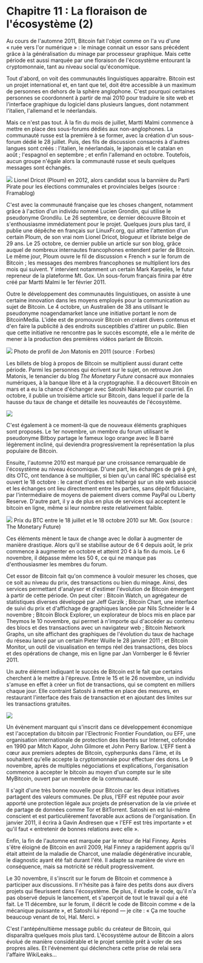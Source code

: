 # Chapitre 11 : La floraison de l'écosystème (2)

Au cours de l'automne 2011, Bitcoin fait l'objet comme on l'a vu d'une « ruée vers l'or numérique » : le minage connait un essor sans précédent grâce à la généralisation du minage par processeur graphique. Mais cette période est aussi marquée par une floraison de l'écosystème entourant la cryptomonnaie, tant au niveau social qu'économique.

Tout d'abord, on voit des communautés linguistiques apparaitre. Bitcoin est un projet international et, en tant que tel, doit être accessible à un maximum de personnes en dehors de la sphère anglophone. C'est pourquoi certaines personnes se coordonnent à partir de mai 2010 pour traduire le site web et l'interface graphique du logiciel dans plusieurs langues, dont notamment l'italien, l'allemand et le néerlandais.

Mais ce n'est pas tout. À la fin du mois de juillet, Martti Malmi commence à mettre en place des sous-forums dédiés aux non-anglophones. La communauté russe est la première à se former, avec la création d'un sous-forum dédié le 28 juillet. Puis, des fils de discussion consacrés à d'autres langues sont créés : l'italien, le néerlandais, le japonais et le catalan en août ; l'espagnol en septembre ; et enfin l'allemand en octobre. Toutefois, aucun groupe n'égale alors la communauté russe et seuls quelques messages sont échangés.

![](img/ploum-lionel5_m.jpg) Lionel Dricot (Ploum) en 2012, alors candidat sous la bannière du Parti Pirate pour les élections communales et provinciales belges (source : Framablog)

C'est avec la communauté française que les choses changent, notamment grâce à l'action d'un individu nommé Lucien Grondin, qui utilise le pseudonyme Grondilu. Le 26 septembre, ce dernier découvre Bitcoin et s'enthousiasme immédiatement pour le projet. Quelques jours plus tard, il publie une dépêche en français sur LinuxFr.org, qui attire l'attention d'un certain Ploum, de son vrai nom Lionel Dricot, blogueur et libriste belge de 29 ans. Le 25 octobre, ce dernier publie un article sur son blog, grâce auquel de nombreux internautes francophones entendent parler de Bitcoin. Le même jour, Ploum ouvre le fil de discussion « French » sur le forum de Bitcoin ; les messages des membres francophones se multiplient lors des mois qui suivent. Y intervient notamment un certain Mark Karpelès, le futur repreneur de la plateforme Mt. Gox. Un sous-forum français finira par être créé par Martti Malmi le 1er février 2011.

Outre le développement des communautés linguistiques, on assiste à une certaine innovation dans les moyens employés pour la communication au sujet de Bitcoin. Le 4 octobre, un Australien de 38 ans utilisant le pseudonyme noagendamarket lance une initiative portant le nom de BitcoinMedia. L'idée est de promouvoir Bitcoin en créant divers contenus et d'en faire la publicité à des endroits susceptibles d'attirer un public. Bien que cette initiative ne rencontre pas le succès escompté, elle a le mérite de mener à la production des premières vidéos parlant de Bitcoin.

![](img/jon-matonis-2011.jpg) Photo de profil de Jon Matonis en 2011 (source : Forbes)

Les billets de blog à propos de Bitcoin se multiplient aussi durant cette période. Parmi les personnes qui écrivent sur le sujet, on retrouve Jon Matonis, le tenancier du blog *The Monetary Future* consacré aux monnaies numériques, à la banque libre et à la cryptographie. Il a découvert Bitcoin en mars et a eu la chance d'échanger avec Satoshi Nakamoto par courriel. En octobre, il publie un troisième article sur Bitcoin, dans lequel il parle de la hausse du taux de change et détaille les nouveautés de l'écosystème.

![](img/screenshot-bitboy-logo-2010.png)

C'est également à ce moment-là que de nouveaux éléments graphiques sont proposés. Le 1er novembre, un membre du forum utilisant le pseudonyme Bitboy partage le fameux logo orange avec le B barré légèrement incliné, qui deviendra progressivement la représentation la plus populaire de Bitcoin.

Ensuite, l'automne 2010 est marqué par une croissance remarquable de l'écosystème au niveau économique. D'une part, les échanges de gré à gré, dits OTC, ont tendance à se multiplier, si bien qu'un canal IRC spécialisé est ouvert le 18 octobre : le carnet d'ordres est hébergé sur un site web associé et les échanges ont lieu directement entre les parties, sans dépôt fiduciaire, par l'intermédiaire de moyens de paiement divers comme PayPal ou Liberty Reserve. D'autre part, il y a de plus en plus de services qui acceptent le bitcoin en ligne, même si leur nombre reste relativement faible.

![](img/57.webp) Prix du BTC entre le 18 juillet et le 18 octobre 2010 sur Mt. Gox (source : The Monetary Future)

Ces éléments mènent le taux de change avec le dollar à augmenter de manière drastique. Alors qu'il se stabilise autour de 6 ¢ depuis août, le prix commence à augmenter en octobre et atteint 20 ¢ à la fin du mois. Le 6 novembre, il dépasse même les 50 ¢, ce qui ne manque pas d'enthousiasmer les membres du forum.

Cet essor de Bitcoin fait qu'on commence à vouloir mesurer les choses, que ce soit au niveau du prix, des transactions ou bien du minage. Ainsi, des services permettant d'analyser et d'estimer l'évolution de Bitcoin émergent à partir de cette période. On peut citer : Bitcoin Watch, un agrégateur de statistiques diverses développé par Jeff Garzik ; Bitcoin Chart, une interface de suivi du prix et d'affichage de graphiques lancée par Nils Schneider le 4 novembre ; Bitcoin Block Explorer, un explorateur de blocs mis en place par Theymos le 10 novembre, qui permet à n'importe qui d'accéder au contenu des blocs et des transactions avec un navigateur web ; Bitcoin Network Graphs, un site affichant des graphiques de l'évolution du taux de hachage du réseau lancé par un certain Pieter Wuille le 28 janvier 2011 ; et Bitcoin Monitor, un outil de visualisation en temps réel des transactions, des blocs et des opérations de change, mis en ligne par Jan Vornberger le 6 février 2011.

Un autre élément indiquant le succès de Bitcoin est le fait que certains cherchent à le mettre à l'épreuve. Entre le 15 et le 26 novembre, un individu s'amuse en effet à créer un flot de transactions, qui se comptent en milliers chaque jour. Elle contraint Satoshi à mettre en place des mesures, en restaurant l'interface des frais de transaction et en ajoutant des limites sur les transactions gratuites.

![](img/eff-logo.gif)

Un évènement marquant qui s'inscrit dans ce développement économique est l'acceptation du bitcoin par l'Electronic Frontier Foundation, ou EFF, une organisation internationale de protection des libertés sur Internet, cofondée en 1990 par Mitch Kapor, John Gilmore et John Perry Barlow. L'EFF tient à cœur aux premiers adeptes de Bitcoin, cypherpunks dans l'âme, et ils souhaitent qu'elle accepte la cryptomonnaie pour effectuer des dons. Le 9 novembre, après de multiples négociations et explications, l'organisation commence à accepter le bitcoin au moyen d'un compte sur le site MyBitcoin, ouvert par un membre de la communauté.

Il s'agit d'une très bonne nouvelle pour Bitcoin car les deux initiatives partagent des valeurs communes. De plus, l'EFF est réputée pour avoir apporté une protection légale aux projets de préservation de la vie privée et de partage de données comme Tor et BitTorrent. Satoshi en est lui-même conscient et est particulièrement favorable aux actions de l'organisation. En janvier 2011, il écrira à Gavin Andresen que « l'EFF est très importante » et qu'il faut « entretenir de bonnes relations avec elle ».

Enfin, la fin de l'automne est marquée par le retour de Hal Finney. Après s'être éloigné de Bitcoin en avril 2009, Hal Finney a rapidement appris qu'il était atteint de la maladie de Charcot, une maladie dégénérative incurable, le diagnostic ayant été fait durant l'été. Il adapte sa manière de vivre en conséquence, mais sa motricité se réduit progressivement.

Le 30 novembre, il s'inscrit sur le forum de Bitcoin et commence à participer aux discussions. Il n'hésite pas à faire des petits dons aux divers projets qui fleurissent dans l'écosystème. De plus, il étudie le code, qu'il n'a pas observé depuis le lancement, et s'aperçoit de tout le travail qui a été fait. Le 11 décembre, sur le forum, il décrit le code de Bitcoin comme « de la mécanique puissante », et Satoshi lui répond — je cite : « Ça me touche beaucoup venant de toi, Hal.  Merci. »

C'est l'antépénultième message public du créateur de Bitcoin, qui disparaîtra quelques mois plus tard. L'écosystème autour de Bitcoin a alors évolué de manière considérable et le projet semble prêt à voler de ses propres ailes. Et l'évènement qui déclenchera cette prise de relai sera l'affaire WikiLeaks...
